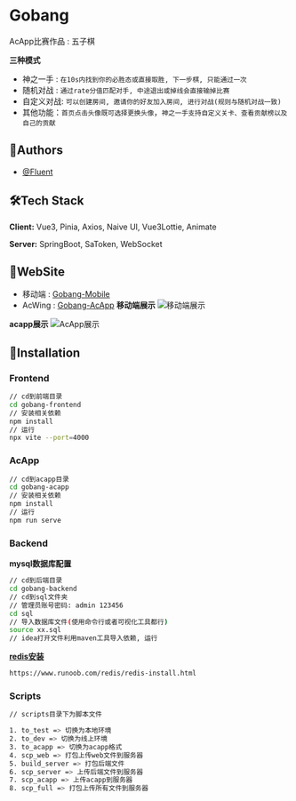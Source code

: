 
# Gobang

AcApp比赛作品 : 五子棋

**三种模式**

- 神之一手 : `在10s内找到你的必胜态或直接取胜, 下一步棋, 只能通过一次`
- 随机对战 : `通过rate分值匹配对手, 中途退出或掉线会直接输掉比赛`
- 自定义对战: `可以创建房间, 邀请你的好友加入房间, 进行对战(规则与随机对战一致)`
- 其他功能：`首页点击头像既可选择更换头像`，`神之一手支持自定义关卡、查看贡献榜以及自己的贡献`


## 🚀Authors

- [@Fluent](https://www.acwing.com/user/myspace/index/36510/)


## 🛠Tech Stack

**Client:**  Vue3, Pinia, Axios, Naive UI, Vue3Lottie, Animate

**Server:** SpringBoot, SaToken, WebSocket


## 👋WebSite 
- 移动端 : [Gobang-Mobile ](https://app4362.acapp.acwing.com.cn/)
- AcWing : [Gobang-AcApp](https://app4362.acapp.acwing.com.cn/)
**移动端展示**
![移动端展示](https://cdn.acwing.com/media/article/image/2023/01/15/36510_c3d7dd5a94-web.jpg)


**acapp展示**
![AcApp展示](https://cdn.acwing.com/media/article/image/2023/01/15/36510_debf52a994-acapp.jpg)
## 🤔Installation 

### Frontend

```bash
// cd到前端目录
cd gobang-frontend
// 安装相关依赖
npm install
// 运行
npx vite --port=4000
```

### AcApp

```bash
// cd到acapp目录
cd gobang-acapp
// 安装相关依赖
npm install
// 运行
npm run serve
```

### Backend

**mysql数据库配置**

```bash
// cd到后端目录
cd gobang-backend
// cd到sql文件夹
// 管理员账号密码: admin 123456
cd sql
// 导入数据库文件(使用命令行或者可视化工具都行)
source xx.sql
// idea打开文件利用maven工具导入依赖, 运行
```

[**redis安装**](https://www.runoob.com/redis/redis-install.html)

```bash
https://www.runoob.com/redis/redis-install.html
```

### Scripts

```bash
// scripts目录下为脚本文件

1. to_test => 切换为本地环境
2. to_dev => 切换为线上环境
3. to_acapp => 切换为acapp格式
4. scp_web => 打包上传web文件到服务器
5. build_server => 打包后端文件
6. scp_server => 上传后端文件到服务器
7. scp_acapp => 上传acapp到服务器
8. scp_full => 打包上传所有文件到服务器
```





